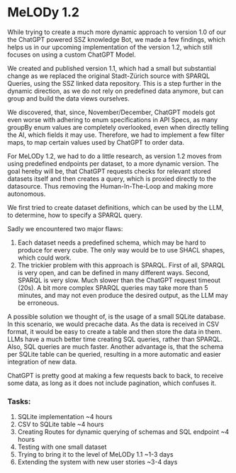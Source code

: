 # MeLODy 1.2

While trying to create a much more dynamic approach to version 1.0 of our the ChatGPT powered SSZ knowledge Bot,
we made a few findings, which helps us in our upcoming implementation of the version 1.2, which still focuses on using a
custom ChatGPT Model.

We created and published version 1.1, which had a small but substantial change as we replaced the original Stadt-Zürich
source with SPARQL Queries, using the SSZ linked data repository. This is a step further in the dynamic direction, as we
do not rely on predefined data anymore, but can group and build the data views ourselves.

We discovered, that, since, November/December, ChatGPT models got even worse with adhering to enum specifications in API
Specs, as many groupBy enum values are completely overlooked, even when directly telling the AI, which fields it may
use. Therefore, we had to implement a few filter maps, to map certain values used by ChatGPT to order data.

For MeLODy 1.2, we had to do a little research, as version 1.2 moves from using predefined endpoints per dataset, to a
more dynamic version. The goal hereby will be, that ChatGPT requests checks for relevant stored datasets itself and then
creates a query, which is proxied directly to the datasource. Thus removing the Human-In-The-Loop and making more
autonomous.

We first tried to create dataset definitions, which can be used by the LLM, to determine, how to specify a SPARQL query.

Sadly we encountered two major flaws:

1. Each dataset needs a predefined schema, which may be hard to produce for every cube. The only way would be to use
   SHACL shapes, which could work.
2. The trickier problem with this approach is SPARQL. First of all, SPARQL is very open, and can be defined in many
   different ways. Second, SPARQL is very slow. Much slower than the ChatGPT request timeout (20s). A bit more complex
   SPARQL queries may take more than 5 minutes, and may not even produce the desired output, as the LLM may be
   erroneous.

A possible solution we thought of, is the usage of a small SQLite database. In this scenario, we would precache data.
As the data is received in CSV format, it would be easy to create a table and then store the data in them. LLMs have a
much better time creating SQL queries, rather than SPARQL. Also, SQL queries are much faster. Another advantage is, that
the schema per SQLite table can be queried, resulting in a more automatic and easier integration of new data.

ChatGPT is pretty good at making a few requests back to back, to receive some data, as long as it does not include
pagination, which confuses it.

### Tasks:

1. SQLite implementation ~4 hours
2. CSV to SQLite table ~4 hours
3. Creating Routes for dynamic querying of schemas and SQL endpoint ~4 hours
4. Testing with one small dataset
5. Trying to bring it to the level of MeLODy 1.1 ~1-3 days
6. Extending the system with new user stories ~3-4 days